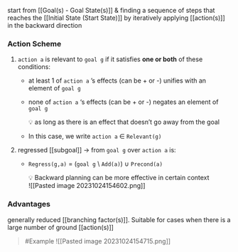 start from [[Goal(s) - Goal State(s)]] & finding a sequence of steps that reaches the [[Initial State (Start State)]] by iteratively applying [[action(s)]] in the backward direction
### Action Scheme
1. `action a` is relevant to `goal g` if it satisfies **one or both** of these conditions:
    - at least 1 of `action a` ’s effects (can be + or -) unifies with an element of `goal g`
    - none of `action a` ‘s effects (can be + or -) negates an element of `goal g`
	    
	    <aside> 💡 as long as there is an effect that doesn’t go away from the goal</aside>
    - In this case, we write `action a` ∈ `Relevant(g)`
    
2. regressed [[subgoal]] → from `goal g` over `action a` is:
    - `Regress(g,a)` = (`goal g` \ `Add(a)`) ∪ `Precond(a)`

		<aside> 💡 Backward planning can be more effective in certain context</aside>![[Pasted image 20231024154602.png]]

### Advantages
generally reduced [[branching factor(s)]]. Suitable for cases when there is a large number of ground [[action(s)]]
>	#Example 
>	![[Pasted image 20231024154715.png]]